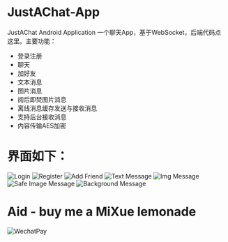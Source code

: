 # JustAChat-App
JustAChat Android Application
一个聊天App，基于WebSocket，后端代码点这里。主要功能：
- 登录注册
- 聊天
- 加好友
- 文本消息
- 图片消息
- 阅后即焚图片消息
- 离线消息缓存发送与接收消息
- 支持后台接收消息
- 内容传输AES加密
# 界面如下：
![Login](./img/login.png)
![Register](./img/register.png)
![Add Friend](./img/addfriend.jpg)
![Text Message](./img/txt.jpg)
![Img Message](./img/img.jpg)
![Safe Image Message](./img/safeimg.jpg)
![Background Message](./img/backgroundmsg.jpg)
# Aid - buy me a MiXue lemonade 
![WechatPay](./img/aid.jpg)
